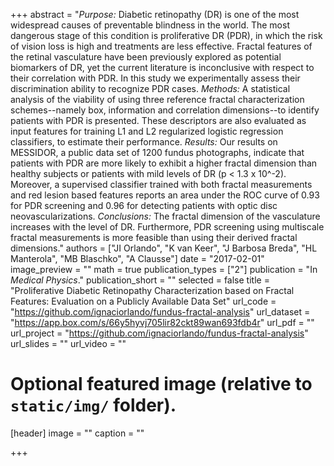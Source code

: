 +++
abstract = "*Purpose:* Diabetic retinopathy (DR) is one of the most widespread causes of preventable blindness in the world. The most dangerous stage of this condition is proliferative DR (PDR), in which the risk of vision loss is high and treatments are less effective. Fractal features of the retinal vasculature have been previously explored as potential biomarkers of DR, yet the current literature is inconclusive with respect to their correlation with PDR. In this study we experimentally assess their discrimination ability to recognize PDR cases. *Methods:* A statistical analysis of the viability of using three reference fractal characterization schemes--namely box, information and correlation dimensions--to identify patients with PDR is presented. These descriptors are also evaluated as input features for training L1 and L2 regularized logistic regression classifiers, to estimate their performance. *Results:* Our results on MESSIDOR, a public data set of 1200 fundus photographs, indicate that patients with PDR are more likely to exhibit a higher fractal dimension than healthy subjects or patients with mild levels of DR (p < 1.3 x 10^-2). Moreover, a supervised classifier trained with both fractal measurements and red lesion based features reports an area under the ROC curve of 0.93 for PDR screening and 0.96 for detecting patients with optic disc neovascularizations. *Conclusions:* The fractal dimension of the vasculature increases with the level of DR. Furthermore, PDR screening using multiscale fractal measurements is more feasible than using their derived fractal dimensions."
authors = ["JI Orlando", "K van Keer", "J Barbosa Breda", "HL Manterola", "MB Blaschko", "A Clausse"]
date = "2017-02-01"
image_preview = ""
math = true
publication_types = ["2"]
publication = "In *Medical Physics*."
publication_short = ""
selected = false
title = "Proliferative Diabetic Retinopathy Characterization based on Fractal Features: Evaluation on a Publicly Available Data Set"
url_code = "https://github.com/ignaciorlando/fundus-fractal-analysis"
url_dataset = "https://app.box.com/s/66y5hyvj705lir82ckt89wan693fdb4r"
url_pdf = ""
url_project = "https://github.com/ignaciorlando/fundus-fractal-analysis"
url_slides = ""
url_video = ""

# Optional featured image (relative to `static/img/` folder).
[header]
image = ""
caption = ""


+++
